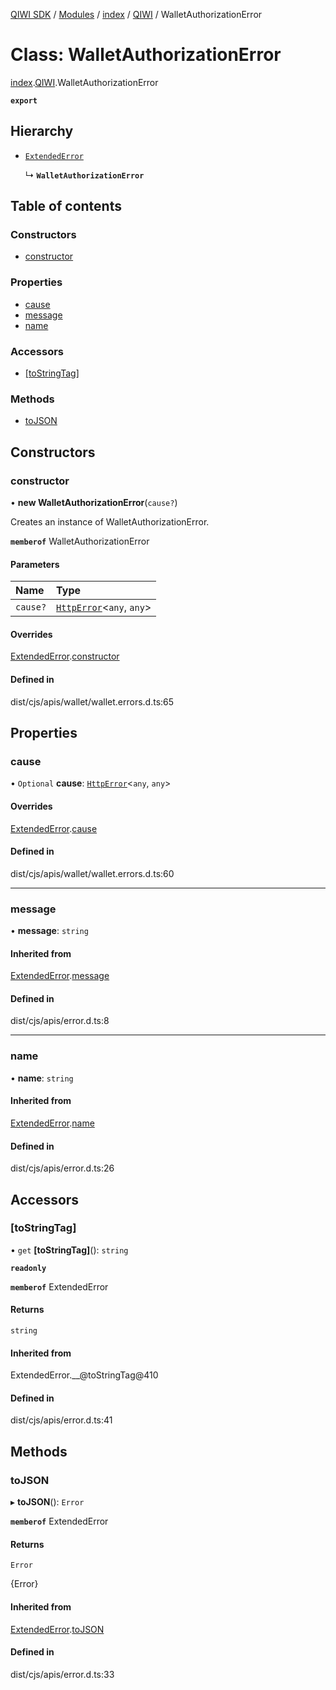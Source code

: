 [QIWI SDK](../README.md) / [Modules](../modules.md) / [index](../modules/index.md) / [QIWI](../modules/index.QIWI.md) / WalletAuthorizationError

# Class: WalletAuthorizationError

[index](../modules/index.md).[QIWI](../modules/index.QIWI.md).WalletAuthorizationError

**`export`**

## Hierarchy

- [`ExtendedError`](index._internal_.ExtendedError.md)

  ↳ **`WalletAuthorizationError`**

## Table of contents

### Constructors

- [constructor](index.QIWI.WalletAuthorizationError.md#constructor)

### Properties

- [cause](index.QIWI.WalletAuthorizationError.md#cause)
- [message](index.QIWI.WalletAuthorizationError.md#message)
- [name](index.QIWI.WalletAuthorizationError.md#name)

### Accessors

- [[toStringTag]](index.QIWI.WalletAuthorizationError.md#[tostringtag])

### Methods

- [toJSON](index.QIWI.WalletAuthorizationError.md#tojson)

## Constructors

### constructor

• **new WalletAuthorizationError**(`cause?`)

Creates an instance of WalletAuthorizationError.

**`memberof`** WalletAuthorizationError

#### Parameters

| Name | Type |
| :------ | :------ |
| `cause?` | [`HttpError`](index.QIWI.HttpError.md)<`any`, `any`\> |

#### Overrides

[ExtendedError](index._internal_.ExtendedError.md).[constructor](index._internal_.ExtendedError.md#constructor)

#### Defined in

dist/cjs/apis/wallet/wallet.errors.d.ts:65

## Properties

### cause

• `Optional` **cause**: [`HttpError`](index.QIWI.HttpError.md)<`any`, `any`\>

#### Overrides

[ExtendedError](index._internal_.ExtendedError.md).[cause](index._internal_.ExtendedError.md#cause)

#### Defined in

dist/cjs/apis/wallet/wallet.errors.d.ts:60

___

### message

• **message**: `string`

#### Inherited from

[ExtendedError](index._internal_.ExtendedError.md).[message](index._internal_.ExtendedError.md#message)

#### Defined in

dist/cjs/apis/error.d.ts:8

___

### name

• **name**: `string`

#### Inherited from

[ExtendedError](index._internal_.ExtendedError.md).[name](index._internal_.ExtendedError.md#name)

#### Defined in

dist/cjs/apis/error.d.ts:26

## Accessors

### [toStringTag]

• `get` **[toStringTag]**(): `string`

**`readonly`**

**`memberof`** ExtendedError

#### Returns

`string`

#### Inherited from

ExtendedError.\_\_@toStringTag@410

#### Defined in

dist/cjs/apis/error.d.ts:41

## Methods

### toJSON

▸ **toJSON**(): `Error`

**`memberof`** ExtendedError

#### Returns

`Error`

{Error}

#### Inherited from

[ExtendedError](index._internal_.ExtendedError.md).[toJSON](index._internal_.ExtendedError.md#tojson)

#### Defined in

dist/cjs/apis/error.d.ts:33
